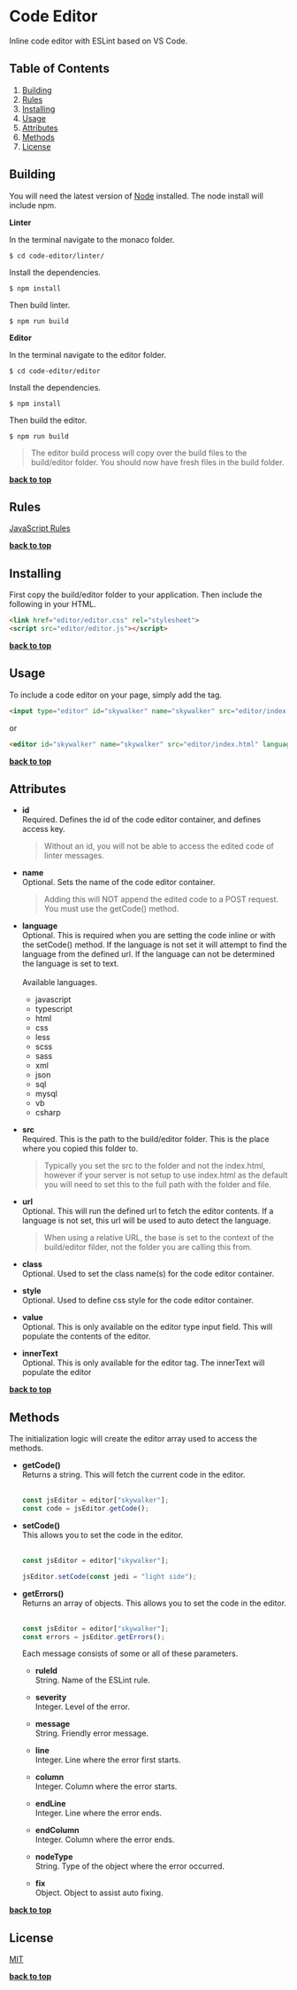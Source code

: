 # Code Editor
Inline code editor with ESLint based on VS Code.

## Table of Contents

  1. [Building](#building)
  1. [Rules](#rules)
  1. [Installing](#installing)
  1. [Usage](#usage)
  1. [Attributes](#attributes)
  1. [Methods](#methods)
  1. [License](#license)

## Building
You will need the latest version of [Node](https://nodejs.org/en/download/) installed. The node install will include npm.

**Linter**

In the terminal navigate to the monaco folder.
```
$ cd code-editor/linter/
```

Install the dependencies.
```
$ npm install
```

Then build linter.
```
$ npm run build
```

**Editor**

In the terminal navigate to the editor folder.
```
$ cd code-editor/editor
```

Install the dependencies.
```
$ npm install
```

Then build the editor.
```
$ npm run build
```

> The editor build process will copy over the build files to the build/editor folder. You should now have fresh files in the build folder.

**[back to top](#table-of-contents)**

## Rules
[JavaScript Rules](https://github.com/fofxsoft/code-editor/blob/master/ESLINT.md)

**[back to top](#table-of-contents)**

## Installing
First copy the build/editor folder to your application. Then include the following in your HTML.

```html
<link href="editor/editor.css" rel="stylesheet">
<script src="editor/editor.js"></script>
```

**[back to top](#table-of-contents)**

## Usage
To include a code editor on your page, simply add the tag.

```html
<input type="editor" id="skywalker" name="skywalker" src="editor/index.html" language="javascript" value="">
```

or

```html
<editor id="skywalker" name="skywalker" src="editor/index.html" language="javascript"></editor>
```

**[back to top](#table-of-contents)**

## Attributes
- **id**  
  Required. Defines the id of the code editor container, and defines access key.
  > Without an id, you will not be able to access the edited code of linter messages.

- **name**  
  Optional. Sets the name of the code editor container.
  > Adding this will NOT append the edited code to a POST request. You must use the getCode() method.

- **language**  
  Optional. This is required when you are setting the code inline or with the setCode() method. If the language is not set it will attempt to find the language from the defined url. If the language can not be determined the language is set to text.  
  &nbsp;  
  Available languages.
  - javascript
  - typescript
  - html
  - css
  - less
  - scss
  - sass
  - xml
  - json
  - sql
  - mysql
  - vb
  - csharp

- **src**  
  Required. This is the path to the build/editor folder. This is the place where you copied this folder to.
  > Typically you set the src to the folder and not the index.html, however if your server is not setup to use index.html as the default you will need to set this to the full path with the folder and file.

- **url**  
  Optional. This will run the defined url to fetch the editor contents. If a language is not set, this url will be used to auto detect the language.
  > When using a relative URL, the base is set to the context of the build/editor filder, not the folder you are calling this from.

- **class**  
  Optional. Used to set the class name(s) for the code editor container.

- **style**  
  Optional. Used to define css style for the code editor container.

- **value**  
  Optional. This is only available on the editor type input field. This will populate the contents of the editor.

- **innerText**  
  Optional. This is only available for the editor tag. The innerText will populate the editor

**[back to top](#table-of-contents)**

## Methods
The initialization logic will create the editor array used to access the methods.

- **getCode()**  
  Returns a string. This will fetch the current code in the editor.  
  &nbsp;  
  ```javascript
  const jsEditor = editor["skywalker"];
  const code = jsEditor.getCode();
  ```

- **setCode()**  
  This allows you to set the code in the editor.  
  &nbsp;  
  ```javascript
  const jsEditor = editor["skywalker"];

  jsEditor.setCode(const jedi = "light side");
  ```

- **getErrors()**  
  Returns an array of objects. This allows you to set the code in the editor.  
  &nbsp;  
  ```javascript
  const jsEditor = editor["skywalker"];
  const errors = jsEditor.getErrors();
  ```

  Each message consists of some or all of these parameters.
  - **ruleId**  
    String. Name of the ESLint rule.

  - **severity**  
    Integer. Level of the error.

  - **message**  
    String. Friendly error message.

  - **line**  
    Integer. Line where the error first starts.

  - **column**  
    Integer. Column where the error starts.

  - **endLine**  
    Integer. Line where the error ends.

  - **endColumn**  
    Integer. Column where the error ends.

  - **nodeType**  
    String. Type of the object where the error occurred.

  - **fix**  
    Object. Object to assist auto fixing.

**[back to top](#table-of-contents)**

## License
[MIT](https://github.com/fofxsoft/code-editor/blob/master/LICENSE.md)

**[back to top](#table-of-contents)**
